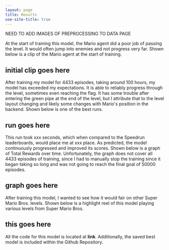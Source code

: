 ```yaml
---
layout: page
title: Results
use-site-title: true
---
```


 NEED TO ADD IMAGES OF PREPROCESSING TO DATA PAGE

 At the start of training this model, the Mario agent did a poor job of passing the level. It would often jump into enemies and not progress very far. Shown below is a clip of the Mario agent at the start of training.

 ## initial clip goes here
 
 
 After training my model for 4433 episodes, taking around 100 hours, my model has exceeded my expectations. It is able to reliably progress through the level, sometimes even reaching the flag. It has some trouble after entering the green pipe at the end of the level, but I attribute that to the level layout changing and likely some changes with Mario's position in the backend. Shown below is one of the best runs. 

 ## run goes here

 This run took xxx seconds, which when compared to the Speedrun leaderboards, would place me at xxx place.
 As predicted, the model continuously progressed and improved its scores. Shown below is a graph of Total Rewards over time. Unfortunately, the graph does not cover all 4433 episodes of training, since I had to manually stop the training since it began taking so long and was not going to reach the final goal of 50000 episodes.

 ## graph goes here

 After training this model, I wanted to see how it would fair on other Super Mario Bros. levels. Shown below is a highlight reel of this model playing various levels from Super Mario Bros.

 ## this goes here

All the code for this model is located at **link**. Additionally, the saved best model is included within the Github Repository.

